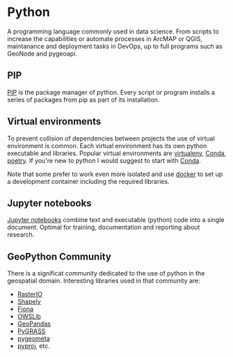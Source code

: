 # Python

A programming language commonly used in data science. From scripts to increase the capabilities or automate processes in 
ArcMAP or QGIS, maintanance and deployment tasks in DevOps, up to full programs such as GeoNode and pygeoapi.

## PIP

[PIP](https://pypi.org/project/pip/) is the package manager of python. Every script or program installs a series of packages from pip as part of its installation.

## Virtual environments

To prevent collision of dependencies between projects the use of virtual environment is common. Each virtual environment has its own python executable and libraries. Popular virtual environments are [virtualenv](https://virtualenv.pypa.io), [Conda](https://docs.conda.io/), [poetry](https://python-poetry.org/). If you're new to python I would suggest to start with [Conda](https://conda.io/projects/conda/en/latest/user-guide/getting-started.html#managing-python).

Note that some prefer to work even more isolated and use [docker](./docker.md) to set up a development container including the required libraries.

## Jupyter notebooks

[Jupyter notebooks](jupyter.md) combine text and executable (python) code into a single document. Optimal for training, documentation and reporting about research.

## GeoPython Community

There is a significat community dedicated to the use of python in the geospatial domain. Interesting libraries used in that community are: 

- [RasterIO](https://rasterio.readthedocs.io/)
- [Shapely](https://shapely.readthedocs.io/)
- [Fiona](https://fiona.readthedocs.io/)
- [OWSLib](https://geopython.github.io/OWSLib/)
- [GeoPandas](https://geopandas.org/)
- [PyGRASS](https://grass.osgeo.org/grass82/manuals/libpython/pygrass_index.html)
- [pygeometa](../cookbook/pygeometa.md)
- [pyproj](https://pyproj4.github.io/pyproj), etc.
